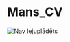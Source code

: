 # Mans_CV
![Nav lejuplādēts](https://upload.wikimedia.org/wikipedia/commons/thumb/f/f9/0Dogo-argentino-22122251920.jpg/1200px-0Dogo-argentino-22122251920.jpg)